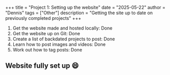 +++
title = "Project 1: Setting up the website"
date = "2025-05-22"
author = "Dennis"
tags = ["Other"]
description = "Getting the site up to date on previously completed projects"
+++

1. Get the website made and hosted locally: Done
2. Get the website up on Git: Done
3. Create a list of backdated projects to post: Done
4. Learn how to post images and videos: Done
5. Work out how to tag posts: Done

## Website fully set up :smile: